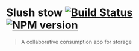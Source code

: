 # Slush stow [![Build Status](https://secure.travis-ci.org/rawad-alawar/stow.png?branch=master)](https://travis-ci.org/rawad-alawar/stow) [![NPM version](https://badge-me.herokuapp.com/api/npm/stow.png)](http://badges.enytc.com/for/npm/stow)

> A collaborative consumption app for storage
